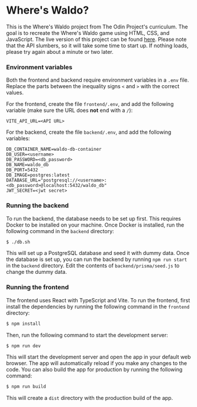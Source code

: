 # Where's Waldo?

This is the Where's Waldo project from The Odin Project's curriculum. The goal
is to recreate the Where's Waldo game using HTML, CSS, and JavaScript. The live
version of this project can be found [here](https://wheres-waldo.niconap.dev/).
Please note that the API slumbers, so it will take some time to start up. If
nothing loads, please try again about a minute or two later.

### Environment variables

Both the frontend and backend require environment variables in a `.env` file.
Replace the parts between the inequality signs `<` and `>` with the correct
values.

For the frontend, create the file `frontend/.env`, and add the following
variable (make sure the URL does **not** end with a `/`):

```
VITE_API_URL=<API URL>
```

For the backend, create the file `backend/.env`, and add the following
variables:

```
DB_CONTAINER_NAME=waldo-db-container
DB_USER=<username>
DB_PASSWORD=<db_password>
DB_NAME=waldo_db
DB_PORT=5432
DB_IMAGE=postgres:latest
DATABASE_URL="postgresql://<username>:<db_password>@localhost:5432/waldo_db"
JWT_SECRET=<jwt secret>
```

### Running the backend

To run the backend, the database needs to be set up first. This requires Docker
to be installed on your machine. Once Docker is installed, run the following
command in the `backend` directory:

```bash
$ ./db.sh
```

This will set up a PostgreSQL database and seed it with dummy data. Once the
database is set up, you can run the backend by running `npm run start` in the
`backend` directory. Edit the contents of `backend/prisma/seed.js` to change the
dummy data.

### Running the frontend

The frontend uses React with TypeScript and Vite. To run the frontend,
first install the dependencies by running the following command in the `frontend`
directory:

```bash
$ npm install
```

Then, run the following command to start the development server:

```bash
$ npm run dev
```

This will start the development server and open the app in your default web
browser. The app will automatically reload if you make any changes to the code.
You can also build the app for production by running the following command:

```bash
$ npm run build
```

This will create a `dist` directory with the production build of the app.
